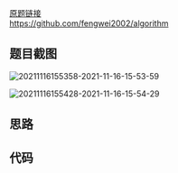 [原题链接](https://www.acwing.com/problem/content/108/)  
https://github.com/fengwei2002/algorithm  


## 题目截图

![20211116155358-2021-11-16-15-53-59](https://raw.githubusercontent.com/fengwei2002/Pictures_02/master/images/20211116155358-2021-11-16-15-53-59.png)

![20211116155428-2021-11-16-15-54-29](https://raw.githubusercontent.com/fengwei2002/Pictures_02/master/images/20211116155428-2021-11-16-15-54-29.png)

## 思路



## 代码


``` cpp 

```

``` go

```